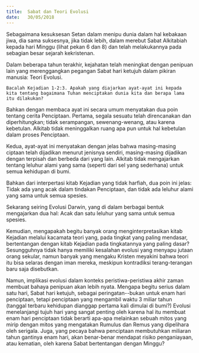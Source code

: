 ```yaml
---
title:  Sabat dan Teori Evolusi
date:   30/05/2018
---
```


Sebagaimana kesuksesan Setan dalam menipu dunia dalam hal kebakaan jiwa, dia sama suksesnya, jika tidak lebih, dalam merebut Sabat Alkitabiah kepada hari Minggu (lihat pekan 6 dan 8) dan telah melakukannya pada sebagian besar sejarah kekristenan.

Dalam beberapa tahun terakhir, kejahatan telah meningkat dengan penipuan lain yang merenggangkan pegangan Sabat hari ketujuh dalam pikiran manusia: Teori Evolusi.

`Bacalah Kejadian 1-2:3. Apakah yang diajarkan ayat-ayat ini kepada kita tentang bagaimana Tuhan menciptakan dunia kita dan berapa lama itu dilakukan?`

Bahkan dengan membaca ayat ini secara umum menyatakan dua poin tentang cerita Penciptaan. Pertama, segala sesuatu telah direncanakan dan diperhitungkan; tidak serampangan, sewenang-wenang, atau karena kebetulan. Alkitab tidak meninggalkan ruang apa pun untuk hal kebetulan dalam proses Penciptaan.

Kedua, ayat-ayat ini menyatakan dengan jelas bahwa masing-masing ciptaan telah dijadikan menurut jenisnya sendiri, masing-masing dijadikan dengan terpisah dan berbeda dari yang lain. Alkitab tidak mengajarkan tentang leluhur alami yang sama (seperti dari sel yang sederhana) untuk semua kehidupan di bumi.

Bahkan dari interpertasi kitab Kejadian yang tidak harfiah, dua poin ini jelas: Tidak ada yang acak dalam tindakan Penciptaan, dan tidak ada leluhur alami yang sama untuk semua spesies.

Sekarang seiring Evolusi Darwin, yang di dalam berbagai bentuk mengajarkan dua hal: Acak dan satu leluhur yang sama untuk semua spesies.

Kemudian, mengapakah begitu banyak orang menginterpretasikan kitab Kejadian melalui kacamata teori yang, pada tingkat yang paling mendasar, bertentangan dengan kitab Kejadian pada tingkatannya yang paling dasar? Sesungguhnya tidak hanya memiliki kesalahan evolusi yang menyapu jutaan orang sekular, namun banyak yang mengaku Kristen meyakini bahwa teori itu bisa selaras dengan iman mereka, meskipun kontradiksi terang-terangan baru saja disebutkan.

Namun, implikasi evolusi dalam konteks peristiwa-peristiwa akhir zaman membuat bahaya penipuan akan lebih nyata. Mengapa begitu serius dalam satu hari, Sabat hari ketujuh, sebagai peringatan--bukan untuk enam hari penciptaan, tetapi penciptaan yang mengambil waktu 3 miliar tahun (tanggal terbaru kehidupan dianggap pertama kali dimulai di bumi?) Evolusi menelanjangi tujuh hari yang sangat penting oleh karena hal itu membuat enam hari penciptaan tidak berarti apa-apa melainkan sebuah mitos yang mirip dengan mitos yang mengatakan Rumulus dan Remus yang dipelihara oleh serigala. Juga, yang pecaya bahwa penciptaan membutuhkan miliaran tahun gantinya enam hari, akan benar-benar mendapat risiko penganiayaan, atau kematian, oleh karena Sabat bertentangan dengan Minggu?